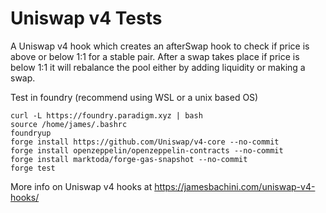 # Uniswap v4 Tests

A Uniswap v4 hook which creates an afterSwap hook to check if price is above or below 1:1 for a stable pair. After a swap takes place if price is below 1:1 it will rebalance the pool either by adding liquidity or making a swap.

Test in foundry (recommend using WSL or a unix based OS)
```
curl -L https://foundry.paradigm.xyz | bash
source /home/james/.bashrc
foundryup
forge install https://github.com/Uniswap/v4-core --no-commit
forge install openzeppelin/openzeppelin-contracts --no-commit
forge install marktoda/forge-gas-snapshot --no-commit
forge test
```

More info on Uniswap v4 hooks at https://jamesbachini.com/uniswap-v4-hooks/
